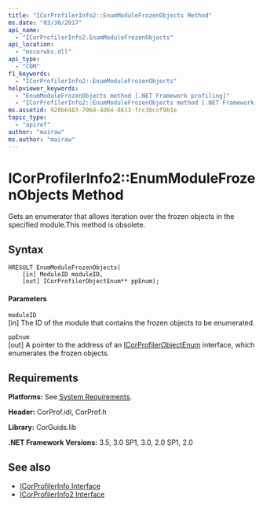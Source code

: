 ```yaml
---
title: "ICorProfilerInfo2::EnumModuleFrozenObjects Method"
ms.date: "03/30/2017"
api_name: 
  - "ICorProfilerInfo2.EnumModuleFrozenObjects"
api_location: 
  - "mscorwks.dll"
api_type: 
  - "COM"
f1_keywords: 
  - "ICorProfilerInfo2::EnumModuleFrozenObjects"
helpviewer_keywords: 
  - "EnumModuleFrozenObjects method [.NET Framework profiling]"
  - "ICorProfilerInfo2::EnumModuleFrozenObjects method [.NET Framework profiling]"
ms.assetid: 920b6483-7064-4d64-8613-fcc38ccf9b1e
topic_type: 
  - "apiref"
author: "mairaw"
ms.author: "mairaw"
---
```

# ICorProfilerInfo2::EnumModuleFrozenObjects Method
Gets an enumerator that allows iteration over the frozen objects in the specified module.This method is obsolete.  
  
## Syntax  
  
```  
HRESULT EnumModuleFrozenObjects(  
    [in] ModuleID moduleID,  
    [out] ICorProfilerObjectEnum** ppEnum);  
```  
  
#### Parameters  
 `moduleID`  
 [in] The ID of the module that contains the frozen objects to be enumerated.  
  
 `ppEnum`  
 [out] A pointer to the address of an [ICorProfilerObjectEnum](../../../../docs/framework/unmanaged-api/profiling/icorprofilerobjectenum-interface.md) interface, which enumerates the frozen objects.  
  
## Requirements  
 **Platforms:** See [System Requirements](../../../../docs/framework/get-started/system-requirements.md).  
  
 **Header:** CorProf.idl, CorProf.h  
  
 **Library:** CorGuids.lib  
  
 **.NET Framework Versions:** 3.5, 3.0 SP1, 3.0, 2.0 SP1, 2.0  
  
## See also
- [ICorProfilerInfo Interface](../../../../docs/framework/unmanaged-api/profiling/icorprofilerinfo-interface.md)
- [ICorProfilerInfo2 Interface](../../../../docs/framework/unmanaged-api/profiling/icorprofilerinfo2-interface.md)
